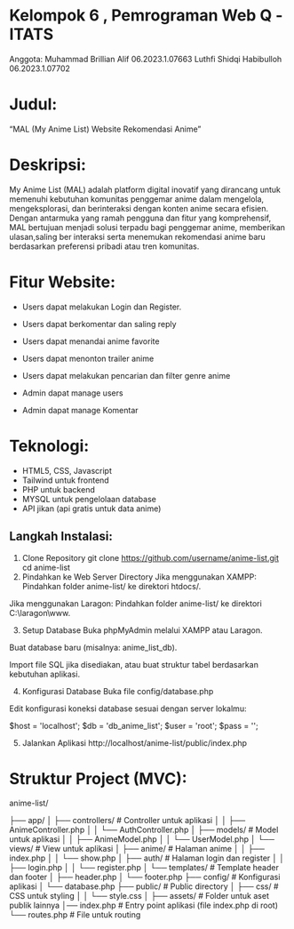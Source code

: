 # Kelompok 6 , Pemrograman Web Q -ITATS

Anggota:
Muhammad Brillian Alif 06.2023.1.07663
Luthfi Shidqi Habibulloh 06.2023.1.07702

# Judul:

“MAL (My Anime List) Website Rekomendasi Anime”

# Deskripsi:

My Anime List (MAL) adalah platform digital inovatif yang dirancang untuk memenuhi kebutuhan komunitas penggemar anime dalam mengelola, mengeksplorasi, dan berinteraksi dengan konten anime secara efisien. Dengan antarmuka yang ramah pengguna dan fitur yang komprehensif, MAL bertujuan menjadi solusi terpadu bagi penggemar anime, memberikan ulasan,saling ber interaksi serta menemukan rekomendasi anime baru berdasarkan preferensi pribadi atau tren komunitas.

# Fitur Website:

- Users dapat melakukan Login dan Register.
- Users dapat berkomentar dan saling reply
- Users dapat menandai anime favorite
- Users dapat menonton trailer anime
- Users dapat melakukan pencarian dan filter genre anime

- Admin dapat manage users
- Admin dapat manage Komentar

# Teknologi:

- HTML5, CSS, Javascript
- Tailwind untuk frontend
- PHP untuk backend
- MYSQL untuk pengelolaan database
- API jikan (api gratis untuk data anime)

## Langkah Instalasi:

1. Clone Repository
   git clone https://github.com/username/anime-list.git
   cd anime-list
2. Pindahkan ke Web Server Directory
   Jika menggunakan XAMPP:
   Pindahkan folder anime-list/ ke direktori htdocs/.

Jika menggunakan Laragon:
Pindahkan folder anime-list/ ke direktori C:\laragon\www\.

3. Setup Database
   Buka phpMyAdmin melalui XAMPP atau Laragon.

Buat database baru (misalnya: anime_list_db).

Import file SQL jika disediakan, atau buat struktur tabel berdasarkan kebutuhan aplikasi.

4. Konfigurasi Database
   Buka file config/database.php

Edit konfigurasi koneksi database sesuai dengan server lokalmu:

$host = 'localhost';
$db = 'db_anime_list';
$user = 'root';
$pass = '';

5. Jalankan Aplikasi
   http://localhost/anime-list/public/index.php

# Struktur Project (MVC):

anime-list/

├── app/
│ ├── controllers/ # Controller untuk aplikasi
│ │ ├── AnimeController.php
│ │ └── AuthController.php
│ ├── models/ # Model untuk aplikasi
│ │ ├── AnimeModel.php
│ │ └── UserModel.php
│ └── views/ # View untuk aplikasi
│ ├── anime/ # Halaman anime
│ │ ├── index.php
│ │ └── show.php
│ ├── auth/ # Halaman login dan register
│ │ ├── login.php
│ │ └── register.php
│ └── templates/ # Template header dan footer
│ ├── header.php
│ └── footer.php
├── config/ # Konfigurasi aplikasi
│ └── database.php
├── public/ # Public directory
│ ├── css/ # CSS untuk styling
│ │ └── style.css
│ ├── assets/ # Folder untuk aset publik lainnya
│── index.php # Entry point aplikasi (file index.php di root)
└── routes.php # File untuk routing

